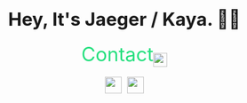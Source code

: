 
### <center><h1 align="center">Hey, It's Jaeger / Kaya. 👋🏻</h1></center>
<div align="center" color="#26E07F"><span style="color:#26E07F;font-size:35px;font-weight:400;"><font color="#26E07F">Contact</font><img src="https://img.icons8.com/fluent-systems-regular/48/26e07f/shift-down.png" style="position:relative;top:10px"; width="25" height="25"/></span></div>
<div align="center" style="margin-top:20px;"><a href="https://twitter.com/7AEGER_" target="_blank"><img src="https://img.icons8.com/android/24/26e07f/twitter.png"  width="30" height="30"/></a><a href="https://stackoverflow.com/users/14098917/jaeger-dvlp" target="_blank"><img src="https://img.icons8.com/metro/26/26e07f/stackoverflow.png" style="margin-left:10px;"  width="30" height="30"/> </div>



